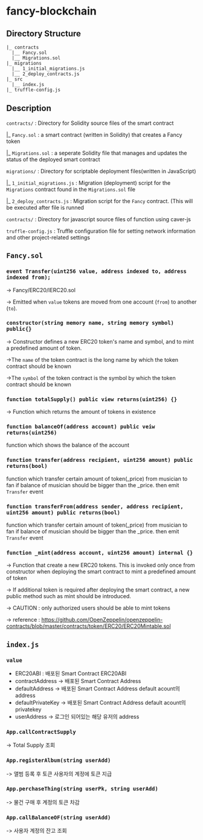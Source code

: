 # fancy-blockchain
## Directory Structure

```fancy
|_ contracts
  |__ Fancy.sol
  |__ Migrations.sol
|_ migrations
  |__ 1_initial_migrations.js
  |__ 2_deploy_contracts.js
|_ src
  |__ index.js
|_ truffle-config.js

```

## Description

```contracts/``` : Directory for Solidity source files of the smart contract

|_ ```Fancy.sol``` : a smart contract (written in Solidity) that creates a Fancy token

|_ ```Migrations.sol``` : a seperate Solidity file that manages and updates the status of the deployed smart contract

```migrations/``` : Directory for scriptable deployment files(written in JavaScript)

|_ ```1_initial_migrations.js``` : Migration (deployment) script for the ```Migrations``` contract found in the ```Migrations.sol``` file

|_ ```2_deploy_contracts.js``` : Migration script for the ```Fancy``` contract. (This will be executed after file is runned

```contracts/``` : Directory for javascript source files of function using caver-js

```truffle-config.js``` : Truffle configuration file for setting network information and other project-related settings


## ```Fancy.sol``` 

### ```event Transfer(uint256 value, address indexed to, address indexed from);```
-> Fancy/ERC20/IERC20.sol

-> Emitted when `value` tokens are moved from one account (`from`) to another (`to`).

### ```constructor(string memory name, string memory symbol) public{}```
-> Constructor defines a new ERC20 token's name and symbol, and to mint a predefined amount of token.

->The `name` of the token contract is the long name by which the token contract should be known

->The `symbol` of the token contract is the symbol by which the token contract should be known

### ```function totalSupply() public view returns(uint256) {}```
->  Function which returns the amount of tokens in existence

### ```function balanceOf(address account) public veiw returns(uint256)```
function which shows the balance of the account

### ```function transfer(address recipient, uint256 amount) public returns(bool)```
function which transfer certain amount of token(_price) from musician to fan if balance of musician should be bigger than the _price.
then emit `Transfer` event

### ```function transferFrom(address sender, address recipient, uint256 amount) public returns(bool)```
function which transfer certain amount of token(_price) from musician to fan if balance of musician should be bigger than the _price.
then emit `Transfer` event

### ```function _mint(address account, uint256 amount) internal {}```
-> Function that create a new ERC20 tokens. This is invoked only once from constructor when deploying the smart contract to mint a predefined amount of token

-> If additional token is required after deploying the smart contract, a new public method such as mint should be introduced.

-> CAUTION : only authorized users should be able to mint tokens

-> reference : https://github.com/OpenZeppelin/openzeppelin-contracts/blob/master/contracts/token/ERC20/ERC20Mintable.sol

## ```index.js``` 

### ```value```

- ERC20ABI : 배포된 Smart Contract ERC20ABI
- contractAddress -> 배포된 Smart Contract Address 
- defaultAddress -> 배포된 Smart Contract Address default acount의 address
- defaultPrivateKey -> 배포된 Smart Contract Address default acount의 privatekey
- userAddress -> 로그인 되어있는 해당 유저의 address 


### ```App.callContractSupply```

-> Total Supply 조회

### ```App.registerAlbum(string userAdd)```

-> 앨범 등록 후 토큰 사용자의 계정에 토큰 지급

### ```App.perchaseThing(string userPk, string userAdd)```

-> 물건 구매 후 계정의 토큰 차감

### ```App.callBalanceOF(string userAdd)```

-> 사용자 계정의 잔고 조회